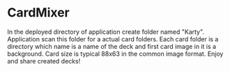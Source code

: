 # CardMixer

In the deployed directory of application create folder named "Karty". Application scan this folder for a actual card folders.
Each card folder is a directory which name is a name of the deck and first card image in it is a background. Card size is typical 88x63 in the common image format.
Enjoy and share created decks!
